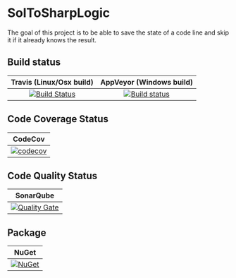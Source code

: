 # SolToSharpLogic
The goal of this project is to be able to save the state of a code line and skip it if it already knows the result.

## Build status

| Travis (Linux/Osx build) | AppVeyor (Windows build) |
|:------------------------:|:------------------------:|
| [![Build Status](https://travis-ci.org/devedse/SolToSharpLogic.svg?branch=master)](https://travis-ci.org/devedse/SolToSharpLogic) | [![Build status](https://ci.appveyor.com/api/projects/status/datwgk9gb4gmpodi?svg=true)](https://ci.appveyor.com/project/devedse/SolToSharpLogic) |

## Code Coverage Status

| CodeCov |
|:-------:|
| [![codecov](https://codecov.io/gh/devedse/SolToSharpLogic/branch/master/graph/badge.svg)](https://codecov.io/gh/devedse/SolToSharpLogic) |

## Code Quality Status

| SonarQube |
|:---------:|
| [![Quality Gate](https://sonarcloud.io/api/project_badges/measure?project=SolToSharpLogic&metric=alert_status)](https://sonarcloud.io/dashboard?id=SolToSharpLogic) |

## Package

| NuGet |
|:-----:|
| [![NuGet](https://img.shields.io/nuget/v/SolToSharpLogic.svg)](https://www.nuget.org/packages/SolToSharpLogic/) |
